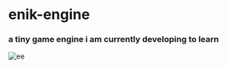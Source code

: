 # enik-engine

### a tiny game engine i am currently developing to learn

![ee](https://github.com/hanion/enik-engine/assets/55713249/ba8f2cfc-2d54-46f8-8743-08f8c6ea1f5d)

